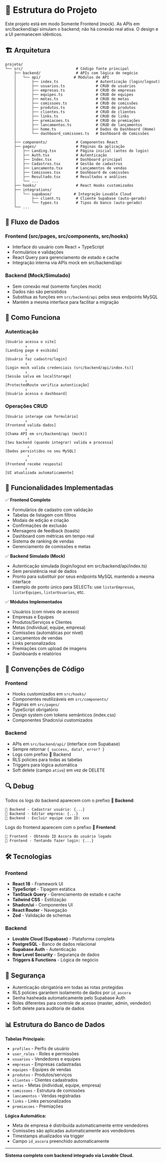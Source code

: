 # 📂 Estrutura do Projeto

Este projeto está em modo Somente Frontend (mock). As APIs em src/backend/api simulam o backend; não há conexão real ativa. O design e a UI permanecem idênticos.

## 🏗️ Arquitetura

```
projeto/
└── src/                        # Código fonte principal
    ├── backend/                # APIs com lógica de negócio
    │   └── api/               # Módulos de API
    │       ├── index.ts                 # Autenticação (login/logout)
    │       ├── usuarios.ts              # CRUD de usuários
    │       ├── empresas.ts              # CRUD de empresas
    │       ├── equipes.ts               # CRUD de equipes
    │       ├── metas.ts                 # CRUD de metas
    │       ├── comissoes.ts             # CRUD de comissões
    │       ├── produtos.ts              # CRUD de produtos
    │       ├── clientes.ts              # CRUD de clientes
    │       ├── links.ts                 # CRUD de links
    │       ├── premiacoes.ts            # CRUD de premiações
    │       ├── lancamentos.ts           # CRUD de lançamentos
    │       ├── home.ts                  # Dados do Dashboard (Home)
    │       └── dashboard_comissoes.ts   # Dashboard de Comissões
    │
    ├── components/             # Componentes React
    ├── pages/                  # Páginas da aplicação
    │   ├── Landing.tsx         # Página inicial (antes do login)
    │   ├── Auth.tsx            # Autenticação
    │   ├── Index.tsx           # Dashboard principal
    │   ├── Cadastros.tsx       # Gestão de cadastros
    │   ├── Lancamento.tsx      # Lançamentos de vendas
    │   ├── Comissoes.tsx       # Dashboard de comissões
    │   ├── Resultado.tsx       # Resultados e análises
    │   └── ...
    ├── hooks/                  # React Hooks customizados
    ├── integrations/
    │   └── supabase/          # Integração Lovable Cloud
    │       ├── client.ts       # Cliente Supabase (auto-gerado)
    │       └── types.ts        # Tipos do banco (auto-gerado)
    └── ...
```

## 🔄 Fluxo de Dados

### Frontend (src/pages, src/components, src/hooks)
- Interface do usuário com React + TypeScript
- Formulários e validações
- React Query para gerenciamento de estado e cache
- Integração interna via APIs mock em src/backend/api

### Backend (Mock/Simulado)
- Sem conexão real (somente funções mock)
- Dados não são persistidos
- Substitua as funções em `src/backend/api` pelos seus endpoints MySQL
- Mantém a mesma interface para facilitar a migração

## 📡 Como Funciona

### Autenticação
```
[Usuário acessa o site]
         ↓
[Landing page é exibida]
         ↓
[Usuário faz cadastro/login]
         ↓
[Login mock valida credenciais (src/backend/api/index.ts)]
         ↓
[Sessão salva em localStorage]
         ↓
[ProtectedRoute verifica autenticação]
         ↓
[Usuário acessa o dashboard]
```

### Operações CRUD
```
[Usuário interage com formulário]
         ↓
[Frontend valida dados]
         ↓
[Chama API em src/backend/api (mock)]
          ↓
[Seu backend (quando integrar) valida e processa]
          ↓
[Dados persistidos no seu MySQL]
          ↓
         ↓
[Frontend recebe resposta]
         ↓
[UI atualizada automaticamente]
```

## 🎯 Funcionalidades Implementadas

✅ **Frontend Completo**
- Formulários de cadastro com validação
- Tabelas de listagem com filtros
- Modais de edição e criação
- Confirmações de exclusão
- Mensagens de feedback (toasts)
- Dashboard com métricas em tempo real
- Sistema de ranking de vendas
- Gerenciamento de comissões e metas

✅ **Backend Simulado (Mock)**
- Autenticação simulada (login/logout em src/backend/api/index.ts)
- Sem persistência real de dados
- Pronto para substituir por seus endpoints MySQL mantendo a mesma interface
- Exemplo de ponto único para SELECTs: use `listarEmpresas`, `listarEquipes`, `listarUsuarios`, etc.

✅ **Módulos Implementados**
- Usuários (com níveis de acesso)
- Empresas e Equipes
- Produtos/Serviços e Clientes
- Metas (individual, equipe, empresa)
- Comissões (automáticas por nível)
- Lançamentos de vendas
- Links personalizados
- Premiações com upload de imagens
- Dashboards e relatórios

## 📝 Convenções de Código

### Frontend
- Hooks customizados em `src/hooks/`
- Componentes reutilizáveis em `src/components/`
- Páginas em `src/pages/`
- TypeScript obrigatório
- Design system com tokens semânticos (index.css)
- Componentes Shadcn/ui customizados

### Backend
- APIs em `src/backend/api/` (interface com Supabase)
- Sempre retornar `{ success, data?, error? }`
- Logs com prefixo 🔵 Backend
- RLS policies para todas as tabelas
- Triggers para lógica automática
- Soft delete (campo `ativo`) em vez de DELETE

## 🔍 Debug

Todos os logs do backend aparecem com o prefixo **🔵 Backend**:
```
🔵 Backend - Cadastrar usuário: {...}
🔵 Backend - Editar empresa: {...}
🔵 Backend - Excluir equipe com ID: xxx
```

Logs do frontend aparecem com o prefixo **🔵 Frontend**:
```
🔵 Frontend - Obtendo ID Ascora do usuário logado
🔵 Frontend - Tentando fazer login: {...}
```

## 🛠️ Tecnologias

### Frontend
- **React 18** - Framework UI
- **TypeScript** - Tipagem estática
- **TanStack Query** - Gerenciamento de estado e cache
- **Tailwind CSS** - Estilização
- **Shadcn/ui** - Componentes UI
- **React Router** - Navegação
- **Zod** - Validação de schemas

### Backend
- **Lovable Cloud (Supabase)** - Plataforma completa
- **PostgreSQL** - Banco de dados relacional
- **Supabase Auth** - Autenticação
- **Row Level Security** - Segurança de dados
- **Triggers & Functions** - Lógica de negócio

## 🔐 Segurança

- Autenticação obrigatória em todas as rotas protegidas
- RLS policies garantem isolamento de dados por `id_ascora`
- Senha hasheada automaticamente pelo Supabase Auth
- Roles diferentes para controle de acesso (master, admin, vendedor)
- Soft delete para auditoria de dados

## 📊 Estrutura do Banco de Dados

**Tabelas Principais:**
- `profiles` - Perfis de usuário
- `user_roles` - Roles e permissões
- `usuarios` - Vendedores e equipes
- `empresas` - Empresas cadastradas
- `equipes` - Equipes de vendas
- `produtos` - Produtos/serviços
- `clientes` - Clientes cadastrados
- `metas` - Metas (individual, equipe, empresa)
- `comissoes` - Estrutura de comissões
- `lancamentos` - Vendas registradas
- `links` - Links personalizados
- `premiacoes` - Premiações

**Lógica Automática:**
- Meta de empresa é distribuída automaticamente entre vendedores
- Comissões são aplicadas automaticamente aos vendedores
- Timestamps atualizados via trigger
- Campo `id_ascora` preenchido automaticamente

---

**Sistema completo com backend integrado via Lovable Cloud.**
